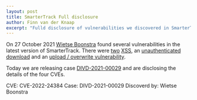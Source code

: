 ```yaml
---
layout: post
title: SmarterTrack Full disclosure
author: Finn van der Knaap
excerpt: "Fulld disclosure of vulnerabilities we discovered in SmarterTrack"
---
```

On 27 October 2021 [Wietse Boonstra](https://www.divd.nl/Wietse%20Boonstra) found several vulnerabilities in the latest version of SmarterTrack. There were [two](/CVE-2022-24384) [XSS](/CVE-2022-24386), an [unauthenticated download](/CVE-2022-24385) and an [upload / overwrite vulnerability](/CVE-2022-24387).

Today we are releasing case [DIVD-2021-00029](/DIVD-2021-00029) and are disclosing the details of the four CVEs.

CVE: CVE-2022-24384
Case: DIVD-2021-00029
Discoverd by: Wietse Boonstra
